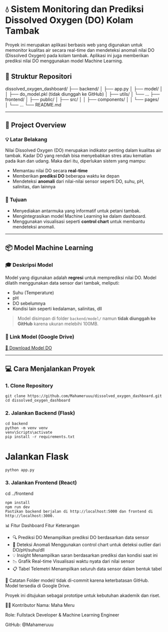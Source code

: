 # 💧 Sistem Monitoring dan Prediksi Dissolved Oxygen (DO) Kolam Tambak

Proyek ini merupakan aplikasi berbasis web yang digunakan untuk memonitor kualitas air secara real-time dan mendeteksi anomali nilai DO (Dissolved Oxygen) pada kolam tambak. Aplikasi ini juga memberikan prediksi nilai DO menggunakan model Machine Learning.

## 📁 Struktur Repositori

dissolved_oxygen_dashboard/
├── backend/
│ ├── app.py
│ ├── model/
│ │ ├── do_model.pkl (tidak diunggah ke GitHub)
│ ├── utils/
│ └── ...
├── frontend/
│ ├── public/
│ ├── src/
│ │ ├── components/
│ │ └── pages/
│ └── ...
└── README.md

---

## 🧠 Project Overview

### 💡 Latar Belakang

Nilai Dissolved Oxygen (DO) merupakan indikator penting dalam kualitas air tambak. Kadar DO yang rendah bisa menyebabkan stres atau kematian pada ikan dan udang. Maka dari itu, diperlukan sistem yang mampu:
- Memantau nilai DO secara **real-time**
- Memberikan **prediksi DO** beberapa waktu ke depan
- Mendeteksi **anomali** dari nilai-nilai sensor seperti DO, suhu, pH, salinitas, dan lainnya

### 🎯 Tujuan

- Menyediakan antarmuka yang informatif untuk petani tambak.
- Mengintegrasikan model Machine Learning ke dalam dashboard.
- Menggunakan visualisasi seperti **control chart** untuk membantu mendeteksi anomali.

---

## 📦 Model Machine Learning

### 🎓 Deskripsi Model

Model yang digunakan adalah **regresi** untuk memprediksi nilai DO. Model dilatih menggunakan data sensor dari tambak, meliputi:
- Suhu (Temperature)
- pH
- DO sebelumnya
- Kondisi lain seperti kedalaman, salinitas, dll

> Model disimpan di folder `backend/model/` namun **tidak diunggah ke GitHub** karena ukuran melebihi 100MB.

### 🔗 Link Model (Google Drive)

[📁 Download Model DO](https://drive.google.com/drive/folder/your-link-here)

---

## 💻 Cara Menjalankan Proyek

### 1. Clone Repository

```
git clone https://github.com/Mahameruuu/dissolved_oxygen_dashboard.git
cd dissolved_oxygen_dashboard
```

### 2. Jalankan Backend (Flask)

```
cd backend
python -m venv venv
venv\Scripts\activate
pip install -r requirements.txt
```

# Jalankan Flask
```
python app.py
```

### 3. Jalankan Frontend (React)
cd ../frontend
```
npm install
npm run dev
Pastikan backend berjalan di http://localhost:5000 dan frontend di http://localhost:3000.
```

📊 Fitur Dashboard
Fitur	Keterangan
- 🔍 Prediksi DO	Menampilkan prediksi DO berdasarkan data sensor
- 🚨 Deteksi Anomali	Menggunakan control chart untuk deteksi outlier dari DO/pH/suhu/dll
- 💡 Insight	Menampilkan saran berdasarkan prediksi dan kondisi saat ini
- 📉 Grafik Real-time	Visualisasi waktu nyata dari nilai sensor
- 📋 Tabel Telemetri	Menampilkan seluruh data sensor dalam bentuk tabel

📂 Catatan
Folder model/ tidak di-commit karena keterbatasan GitHub. Model tersedia di Google Drive.

Proyek ini ditujukan sebagai prototipe untuk kebutuhan akademik dan riset.

👨‍💻 Kontributor
Nama: Maha Meru

Role: Fullstack Developer & Machine Learning Engineer

GitHub: @Mahameruuu
